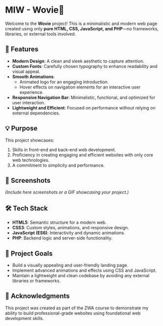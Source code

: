 # MIW - Wovie🚀  

Welcome to the **Wovie** project! This is a minimalistic and modern web page created using only **pure HTML, CSS, JavaScript, and PHP**—no frameworks, libraries, or external tools involved.

## 🌟 Features  

- **Modern Design**: A clean and sleek aesthetic to capture attention.  
- **Custom Fonts**: Carefully chosen typography to enhance readability and visual appeal.  
- **Smooth Animations**:  
  - Animated logo for an engaging introduction.  
  - Hover effects on navigation elements for an interactive user experience.  
- **Responsive Navigation Bar**: Minimalistic, functional, and optimized for user interaction.  
- **Lightweight and Efficient**: Focused on performance without relying on external dependencies.  

## 💡 Purpose  

This project showcases:  
1. Skills in front-end and back-end web development.  
2. Proficiency in creating engaging and efficient websites with only core web technologies.  
3. A commitment to simplicity and performance.  

## 🎨 Screenshots  

*(Include here screenshots or a GIF showcasing your project.)*

## 🛠️ Tech Stack  

- **HTML5**: Semantic structure for a modern web.  
- **CSS3**: Custom styles, animations, and responsive design.  
- **JavaScript (ES6)**: Interactivity and dynamic animations.  
- **PHP**: Backend logic and server-side functionality.  

## 🚧 Project Goals  

- Build a visually appealing and user-friendly landing page.  
- Implement advanced animations and effects using CSS and JavaScript.  
- Maintain a lightweight and clean codebase by avoiding any external libraries or frameworks.  
 
## 🙌 Acknowledgments

This project was created as part of the ZWA course to demonstrate my ability to build professional-grade websites using foundational web development skills.
